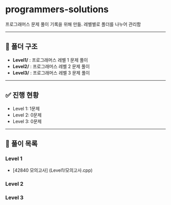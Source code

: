 # programmers-solutions
프로그래머스 문제 풀이 기록을 위해 만듦.
레벨별로 폴더를 나누어 관리함

---

## 📂 폴더 구조
- **Level1/** : 프로그래머스 레벨 1 문제 풀이
- **Level2/** : 프로그래머스 레벨 2 문제 풀이
- **Level3/** : 프로그래머스 레벨 3 문제 풀이

---

## ✅ 진행 현황
- Level 1: 1문제
- Level 2: 0문제
- Level 3: 0문제

---

## 📝 풀이 목록
### Level 1
- [42840 모의고사] (Level1/모의고사.cpp)

### Level 2

### Level 3
